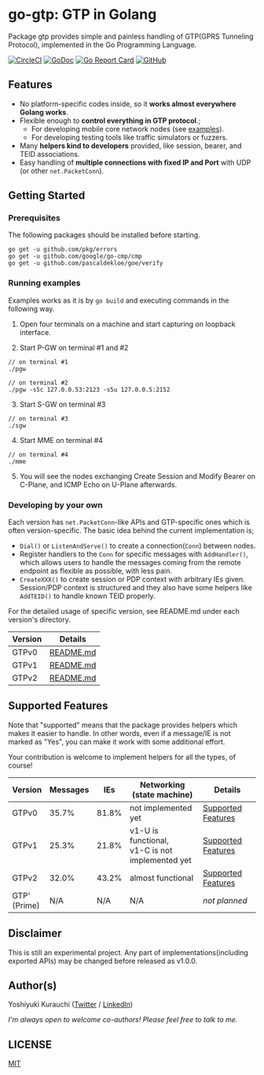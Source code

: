 # go-gtp: GTP in Golang

Package gtp provides simple and painless handling of GTP(GPRS Tunneling Protocol), implemented in the Go Programming Language.

[![CircleCI](https://circleci.com/gh/wmnsk/go-gtp.svg?style=svg&circle-token=ee1cf4324ad327802bb152dcb43e97cb4e984656)](https://circleci.com/gh/wmnsk/go-gtp)
[![GoDoc](https://godoc.org/github.com/wmnsk/go-gtp?status.svg)](https://godoc.org/github.com/wmnsk/go-gtp)
[![Go Report Card](https://goreportcard.com/badge/github.com/wmnsk/go-gtp)](https://goreportcard.com/report/github.com/wmnsk/go-gtp)
[![GitHub](https://img.shields.io/github/license/mashape/apistatus.svg)](https://github.com/wmnsk/go-gtp/blob/master/LICENSE)

## Features

* No platform-specific codes inside, so it **works almost everywhere Golang works**.
* Flexible enough to **control everything in GTP protocol**.;
  * For developing mobile core network nodes (see [examples](./gtp/examples)).
  * For developing testing tools like traffic simulators or fuzzers.
* Many **helpers kind to developers** provided, like session, bearer, and TEID associations.
* Easy handling of **multiple connections with fixed IP and Port** with UDP (or other `net.PacketConn`).

## Getting Started

### Prerequisites

The following packages should be installed before starting.

```shell-session
go get -u github.com/pkg/errors
go get -u github.com/google/go-cmp/cmp
go get -u github.com/pascaldekloe/goe/verify
```

### Running examples

Examples works as it is by `go build` and executing commands in the following way.

1. Open four terminals on a machine and start capturing on loopback interface.

2. Start P-GW on terminal #1 and #2
```shell-session
// on terminal #1
./pgw

// on terminal #2
./pgw -s5c 127.0.0.53:2123 -s5u 127.0.0.5:2152
```

3. Start S-GW on terminal #3

```shell-session
// on terminal #3
./sgw
```

4. Start MME on terminal #4

```shell-session
// on terminal #4
./mme
```

5. You will see the nodes exchanging Create Session and Modify Bearer on C-Plane, and ICMP Echo on U-Plane afterwards.

### Developing by your own

Each version has `net.PacketConn`-like APIs and GTP-specific ones which is often version-specific.
The basic idea behind the current implementation is;

* `Dial()` or `ListenAndServe()` to create a connection(`Conn`) between nodes.
* Register handlers to the `Conn` for specific messages with `AddHandler()`, which allows users to handle the messages coming from the remote endpoint as flexible as possible, with less pain.
* `CreateXXX()` to create session or PDP context with arbitrary IEs given. Session/PDP context is structured and they also have some helpers like `AddTEID()` to handle known TEID properly.

For the detailed usage of specific version, see README.md under each version's directory.

| Version | Details                       |
|---------|-------------------------------|
| GTPv0   | [README.md](gtp/v0/README.md) |
| GTPv1   | [README.md](gtp/v1/README.md) |
| GTPv2   | [README.md](gtp/v2/README.md) |

## Supported Features

Note that "supported" means that the package provides helpers which makes it easier to handle.
In other words, even if a message/IE is not marked as "Yes", you can make it work with some additional effort.

Your contribution is welcome to implement helpers for all the types, of course!

| Version           | Messages | IEs   | Networking (state machine)                           | Details                                                   |
|-------------------|----------|-------|------------------------------------------------------|-----------------------------------------------------------|
| GTPv0             | 35.7%    | 81.8% | not implemented yet                                  | [Supported Features](gtp/v0/README.md#supported-features) |
| GTPv1             | 25.3%    | 21.8% | v1-U is functional, <br> v1-C is not implemented yet | [Supported Features](gtp/v1/README.md#supported-features) |
| GTPv2             | 32.0%    | 43.2% | almost functional                                    | [Supported Features](gtp/v2/README.md#supported-features) |
| GTP' <br> (Prime) | N/A      | N/A   | N/A                                                  | _not planned_                                             |

## Disclaimer

This is still an experimental project. Any part of implementations(including exported APIs) may be changed before released as v1.0.0.

## Author(s)

Yoshiyuki Kurauchi ([Twitter](https://twitter.com/wmnskdmms) / [LinkedIn](https://www.linkedin.com/in/yoshiyuki-kurauchi/))

_I'm always open to welcome co-authors! Please feel free to talk to me._

## LICENSE

[MIT](https://github.com/wmnsk/go-gtp/blob/master/LICENSE)
